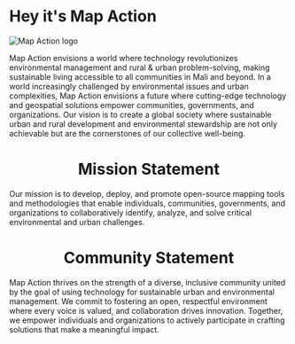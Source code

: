# Hey it's Map Action
![Map Action logo](https://map-action.com/wp-content/uploads/2023/09/Logo-map-action.webp)

Map Action envisions a world where technology revolutionizes environmental management and rural & urban problem-solving, making sustainable living accessible to all communities in Mali and beyond.
In a world increasingly challenged by environmental issues and urban complexities, Map Action envisions a future where cutting-edge technology and geospatial solutions empower communities, governments, and organizations. Our vision is to create a global society where sustainable urban and rural development and environmental stewardship are not only achievable but are the cornerstones of our collective well-being.

<h1 align="center">Mission Statement</h1>

Our mission is to develop, deploy, and promote open-source mapping tools and methodologies that enable individuals, communities, governments, and organizations to collaboratively identify, analyze, and solve critical environmental and urban challenges.

<h1 align=center>Community Statement</h1>
Map Action thrives on the strength of a diverse, inclusive community united by the goal of using technology for sustainable urban and environmental management. We commit to fostering an open, respectful environment where every voice is valued, and collaboration drives innovation. Together, we empower individuals and organizations to actively participate in crafting solutions that make a meaningful impact.
